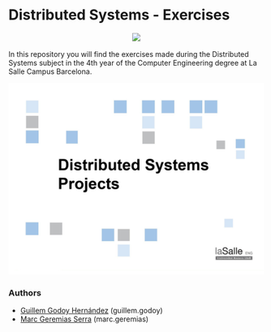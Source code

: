 ﻿# Distributed Systems - Exercises

<p align="center">
  <a href="https://github.com/marcgeremias">
    <img src="https://img.shields.io/badge/Development Stage-green.svg">
  </a>
</p>

In this repository you will find the exercises made during the Distributed Systems subject in the 4th year of the Computer Engineering degree at La Salle Campus Barcelona.

<div align="center">
  <img src="res/image1.jpg" alt="drawing" width="600"/>
</div>

### Authors
- [Guillem Godoy Hernández](https://github.com/guillemghdz) (guillem.godoy)
- [Marc Geremias Serra](https://github.com/marcgeremias) (marc.geremias)
